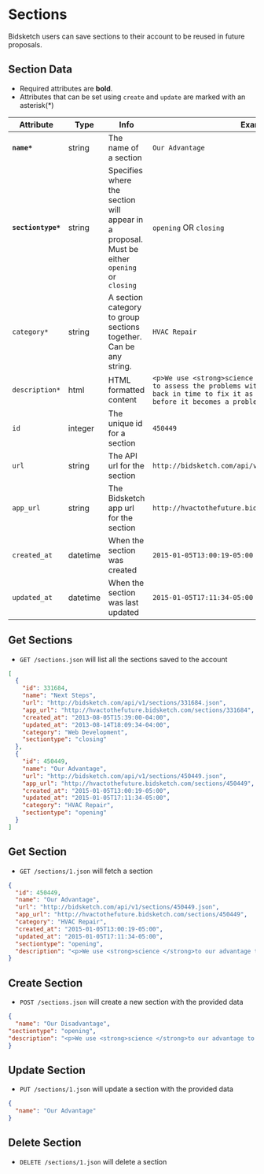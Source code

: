 # Sections

Bidsketch users can save sections to their account to be reused in future proposals.

## Section Data

* Required attributes are **bold**.  
* Attributes that can be set using `create` and `update` are marked with an asterisk(*)

Attribute | Type | Info | Example
--------- | ---- | ---- | -------
**`name*`** | string | The name of a section | `Our Advantage`
**`sectiontype*`** | string | Specifies where the section will appear in a proposal. Must be either `opening` or `closing` | `opening` OR `closing`
`category*` | string | A section category to group sections together. Can be any string. | `HVAC Repair`
`description*` | html | HTML formatted content | `<p>We use <strong>science </strong>to our advantage to assess the problems with your HVAC system and go back in time to fix it as reliably as possible, before it becomes a problem.</p>`
`id` | integer | The unique id for a section | `450449`
`url` | string | The API url for the section | `http://bidsketch.com/api/v1/sections/450449.json`
`app_url` | string | The Bidsketch app url for the section | `http://hvactothefuture.bidsketch.com/sections/450449`
`created_at` | datetime | When the section was created | `2015-01-05T13:00:19-05:00`
`updated_at` | datetime | When the section was last updated | `2015-01-05T17:11:34-05:00`


## Get Sections

* `GET /sections.json` will list all the sections saved to the account

```json
[
  {
    "id": 331684,
    "name": "Next Steps",
    "url": "http://bidsketch.com/api/v1/sections/331684.json",
    "app_url": "http://hvactothefuture.bidsketch.com/sections/331684",
    "created_at": "2013-08-05T15:39:00-04:00",
    "updated_at": "2013-08-14T18:09:34-04:00",
    "category": "Web Development",
    "sectiontype": "closing"
  },
  {
    "id": 450449,
    "name": "Our Advantage",
    "url": "http://bidsketch.com/api/v1/sections/450449.json",
    "app_url": "http://hvactothefuture.bidsketch.com/sections/450449",
    "created_at": "2015-01-05T13:00:19-05:00",
    "updated_at": "2015-01-05T17:11:34-05:00",
    "category": "HVAC Repair",
    "sectiontype": "opening"
  }
]
```

## Get Section

* `GET /sections/1.json` will fetch a section

```json
{
  "id": 450449,
  "name": "Our Advantage",
  "url": "http://bidsketch.com/api/v1/sections/450449.json",
  "app_url": "http://hvactothefuture.bidsketch.com/sections/450449",
  "category": "HVAC Repair",
  "created_at": "2015-01-05T13:00:19-05:00",
  "updated_at": "2015-01-05T17:11:34-05:00",
  "sectiontype": "opening",
  "description": "<p>We use <strong>science </strong>to our advantage to assess the problems with your HVAC system and go back in time to fix it as reliably as possible, before it becomes a problem.</p>"
}
```

## Create Section

* `POST /sections.json` will create a new section with the provided data

```json
{
  "name": "Our Disadvantage",
"sectiontype": "opening",
"description": "<p>We use <strong>science </strong>to our advantage to assess the problems with your HVAC system and go back in time to fix it as reliably as possible, before it becomes a problem.</p>"
}
```

## Update Section

* `PUT /sections/1.json` will update a section with the provided data

```json
{
  "name": "Our Advantage"
}
```

## Delete Section

* `DELETE /sections/1.json` will delete a section
